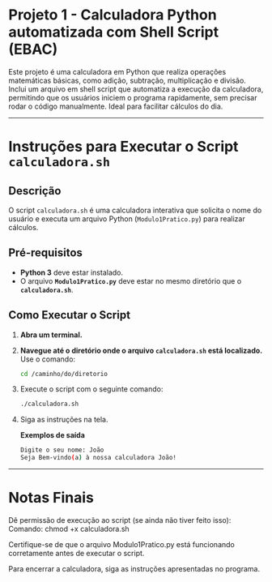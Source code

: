 # Projeto 1 - Calculadora Python automatizada com Shell Script (EBAC)

Este projeto é uma calculadora em Python que realiza operações matemáticas básicas, como adição, subtração, multiplicação e divisão. Inclui um arquivo em shell script que automatiza a execução da calculadora, permitindo que os usuários iniciem o programa rapidamente, sem precisar rodar o código manualmente. Ideal para facilitar cálculos do dia.

___

# Instruções para Executar o Script `calculadora.sh`

## Descrição

O script `calculadora.sh` é uma calculadora interativa que solicita o nome do usuário e executa um arquivo Python (`Modulo1Pratico.py`) para realizar cálculos.

## Pré-requisitos

- **Python 3** deve estar instalado.
- O arquivo **`Modulo1Pratico.py`** deve estar no mesmo diretório que o **`calculadora.sh`**.

## Como Executar o Script

1. **Abra um terminal.**

2. **Navegue até o diretório onde o arquivo `calculadora.sh` está localizado.**  
   Use o comando:
   ```bash
   cd /caminho/do/diretorio

3. Execute o script com o seguinte comando:

   ```bash
   ./calculadora.sh

4. Siga as instruções na tela.

 	**Exemplos de saída**
   ```bash
   Digite o seu nome: João
   Seja Bem-vindo(a) à nossa calculadora João!

___

# Notas Finais

Dê permissão de execução ao script (se ainda não tiver feito isso):
	Comando: chmod +x calculadora.sh

Certifique-se de que o arquivo Modulo1Pratico.py está funcionando corretamente antes de executar o script.

Para encerrar a calculadora, siga as instruções apresentadas no programa.
